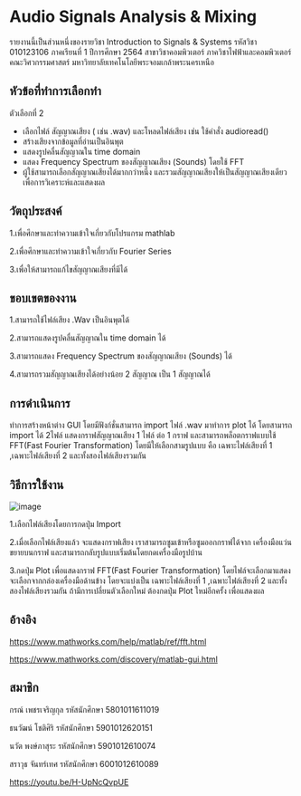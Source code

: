 # Audio Signals Analysis & Mixing
 
  รายงานนี้เป็นส่วนหนึ่งของรายวิชา Introduction to Signals & Systems รหัสวิชา 010123106 ภาคเรียนที่ 1 ปีการศึกษา 2564 สาขาวิชาคอมพิวเตอร์ ภาควิชาไฟฟ้าและคอมพิวเตอร์ คณะวิศวกรรมศาสตร์ มหาวิทยาลัยเทคโนโลยีพระจอมเกล้าพระนครเหนือ

## หัวข้อที่ทำการเลือกทำ
ตัวเลือกที่ 2
- เลือกไฟล์ สัญญาณเสียง ( เช่น .wav) และโหลดไฟล์เสียง เช่น ใช้คำสั่ง audioread()
- สร้างเสียงจากข้อมูลที่อ่านเป็นอินพุต
- แสดงรูปคลื่นสัญญาณใน time domain
- แสดง Frequency Spectrum ของสัญญาณเสียง (Sounds) โดยใช้ FFT
- ผู้ใช้สามารถเลือกสัญญาณเสียงได้มากกว่าหนึ่ง และรวมสัญญาณเสียงให้เป็นสัญญาณเสียงเดียว
เพื่อการวิเคราะห์และแสดงผล

## วัตถุประสงค์
1.เพื่อศึกษาและทำความเข้าใจเกี่ยวกับโปรแกรม mathlab

2.เพื่อศึกษาและทำความเข้าใจเกี่ยวกับ Fourier Series

3.เพื่อให้สามารถแก้ไขสัญญาณเสียงที่มีได้

## ขอบเขตของงาน
1.สามารถใช้ไฟล์เสียง .Wav เป็นอินพุตได้

2.สามารถแสดงรูปคลื่นสัญญาณใน time domain ได้

3.สามารถแสดง Frequency Spectrum ของสัญญาณเสียง (Sounds) ได้

4.สามารถรวมสัญญาณเสียงได้อย่างน้อย 2 สัญญาณ เป็น 1 สัญญาณได้

## การดำเนินการ
	
  ทำการสร้างหน้าต่าง GUI โดยมีฟังก์ชั่นสามารถ import ไฟล์ .wav มาทำการ plot ได้ 
โดยสามารถ import ได้ 2ไฟล์ แสดงกราฟสัญญาณเสียง 1 ไฟล์ ต่อ 1 กราฟ และสามารถพล็อตกราฟแบบใช้ FFT(Fast Fourier Transformation) 
โดยมีให้เลือกสามรูปแบบ คือ เฉพาะไฟล์เสียงที่ 1 ,เฉพาะไฟล์เสียงที่ 2 และทั้งสองไฟล์เสียงรวมกัน
        
 ## วิธีการใช้งาน
 ![image](https://i.imgur.com/TdjMWSv.png)
                         
1.เลือกไฟล์เสียงโดยการกดปุ่ม Import 
 
2.เมื่อเลือกไฟล์เสียงแล้ว จะแสดงกราฟเสียง เราสามารถซูมเข้าหรือซูมออกกราฟได้จาก เครื่องมือแว่นขยายบนกราฟ และสามารถกลับรูปแบบเริ่มต้นโดยกดเครื่องมือรูปบ้าน

3.กดปุ่ม Plot เพื่อแสดงกราฟ FFT(Fast Fourier Transformation) โดยไฟล์จะเลือกมาแสดง จะเลือกจากกล่องเครื่องมือด้านข้าง โดยจะแบ่งเป็น เฉพาะไฟล์เสียงที่ 1 ,เฉพาะไฟล์เสียงที่ 2 และทั้งสองไฟล์เสียงรวมกัน ถ้ามีการเปลี่ยนตัวเลือกใหม่ ต้องกดปุ่ม Plot ใหม่อีกครั้ง เพื่อแสดงผล
 
 ## อ้างอิง
  https://www.mathworks.com/help/matlab/ref/fft.html 
  
  https://www.mathworks.com/discovery/matlab-gui.html
   ## สมาชิก
 กรณ์ เพชรเจริญกุล 	รหัสนักศึกษา 5801011611019
 
 ธนวัฒน์ โชติศิริ 	รหัสนักศึกษา 5901012620151
 
 นวัต พงษ์ภาสุระ 	รหัสนักศึกษา 5901012610074
 
 สราวุธ จันทร์เทศ	รหัสนักศึกษา 6001012610089
 
 https://youtu.be/H-UpNcQvpUE 
